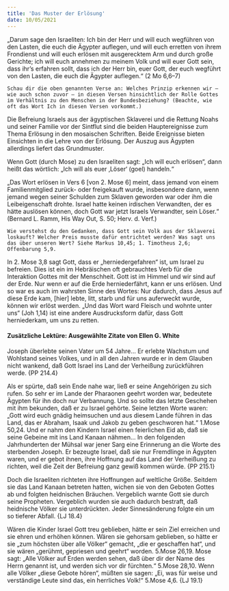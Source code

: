 ```yaml
---
title: 'Das Muster der Erlösung'
date: 10/05/2021
---
```


„Darum sage den Israeliten: Ich bin der Herr und will euch wegführen von den Lasten, die euch die Ägypter auflegen, und will euch erretten von ihrem Frondienst und will euch erlösen mit ausgerecktem Arm und durch große Gerichte; ich will euch annehmen zu meinem Volk und will euer Gott sein, dass ihr’s erfahren sollt, dass ich der Herr bin, euer Gott, der euch wegführt von den Lasten, die euch die Ägypter auflegen.“ (2 Mo 6,6–7)

`Schau dir die oben genannten Verse an: Welches Prinzip erkennen wir – wie auch schon zuvor – in diesen Versen hinsichtlich der Rolle Gottes im Verhältnis zu den Menschen in der Bundesbeziehung? (Beachte, wie oft das Wort Ich in diesen Versen vorkommt.)`

Die Befreiung Israels aus der ägyptischen Sklaverei und die Rettung Noahs und seiner Familie vor der Sintflut sind die beiden Hauptereignisse zum Thema Erlösung in den mosaischen Schriften. Beide Ereignisse bieten Einsichten in die Lehre von der Erlösung. Der Auszug aus Ägypten allerdings liefert das Grundmuster.

Wenn Gott (durch Mose) zu den Israeliten sagt: „Ich will euch erlösen“, dann heißt das wörtlich: „Ich will als euer ‚Löser‘ (goel) handeln.“

„Das Wort erlösen in Vers 6 [von 2. Mose 6] meint, dass jemand von einem Familienmitglied zurück- oder freigekauft wurde, insbesondere dann, wenn jemand wegen seiner Schulden zum Sklaven geworden war oder ihm die Leibeigenschaft drohte. Israel hatte keinen irdischen Verwandten, der es hätte auslösen können, doch Gott war jetzt Israels Verwandter, sein Löser.“ (Bernard L. Ramm, His Way Out, S. 50; Herv. d. Verf.)

`Wie verstehst du den Gedanken, dass Gott sein Volk aus der Sklaverei loskauft? Welcher Preis musste dafür entrichtet werden? Was sagt uns das über unseren Wert? Siehe Markus 10,45; 1. Timotheus 2,6; Offenbarung 5,9.`

In 2. Mose 3,8 sagt Gott, dass er „herniedergefahren“ ist, um Israel zu befreien. Dies ist ein im Hebräischen oft gebrauchtes Verb für die Interaktion Gottes mit der Menschheit. Gott ist im Himmel und wir sind auf der Erde. Nur wenn er auf die Erde herniederfährt, kann er uns erlösen. Und so war es auch im wahrsten Sinne des Wortes: Nur dadurch, dass Jesus auf diese Erde kam, [hier] lebte, litt, starb und für uns auferweckt wurde, können wir erlöst werden. „Und das Wort ward Fleisch und wohnte unter uns“ (Joh 1,14) ist eine andere Ausdrucksform dafür, dass Gott herniederkam, um uns zu retten.

#### Zusätzliche Lektüre: Ausgewählte Zitate von Ellen G. White

Joseph überlebte seinen Vater um 54 Jahre... Er erlebte Wachstum und Wohlstand seines Volkes, und in all den Jahren wurde er in dem Glauben nicht wankend, daß Gott Israel ins Land der Verheißung zurückführen werde. {PP 214.4}

Als er spürte, daß sein Ende nahe war, ließ er seine Angehörigen zu sich rufen. So sehr er im Lande der Pharaonen geehrt worden war, bedeutete Ägypten für ihn doch nur Verbannung. Und so sollte das letzte Geschehen mit ihm bekunden, daß er zu Israel gehörte. Seine letzten Worte waren: „Gott wird euch gnädig heimsuchen und aus diesem Lande führen in das Land, das er Abraham, Isaak und Jakob zu geben geschworen hat.“ 1.Mose 50,24. Und er nahm den Kindern Israel einen feierlichen Eid ab, daß sie seine Gebeine mit ins Land Kanaan nähmen... In den folgenden Jahrhunderten der Mühsal war jener Sarg eine Erinnerung an die Worte des sterbenden Joseph. Er bezeugte Israel, daß sie nur Fremdlinge in Ägypten waren, und er gebot ihnen, ihre Hoffnung auf das Land der Verheißung zu richten, weil die Zeit der Befreiung ganz gewiß kommen würde. {PP 215.1}

Doch die Israeliten richteten ihre Hoffnungen auf weltliche Größe. Seitdem sie das Land Kanaan betreten hatten, wichen sie von den Geboten Gottes ab und folgten heidnischen Bräuchen. Vergeblich warnte Gott sie durch seine Propheten. Vergeblich wurden sie auch dadurch bestraft, daß heidnische Völker sie unterdrückten. Jeder Sinnesänderung folgte ein um so tieferer Abfall. {LJ 18.4}

Wären die Kinder Israel Gott treu geblieben, hätte er sein Ziel erreichen und sie ehren und erhöhen können. Wären sie gehorsam geblieben, so hätte er sie „zum höchsten über alle Völker“ gemacht, „die er geschaffen hat“, und sie wären „gerühmt, gepriesen und geehrt“ worden. 5.Mose 26,19. Mose sagt: „Alle Völker auf Erden werden sehen, daß über dir der Name des Herrn genannt ist, und werden sich vor dir fürchten.“ 5.Mose 28,10. Wenn alle Völker „diese Gebote hören“, müßten sie sagen: „Ei, was für weise und verständige Leute sind das, ein herrliches Volk!“ 5.Mose 4,6. {LJ 19.1}